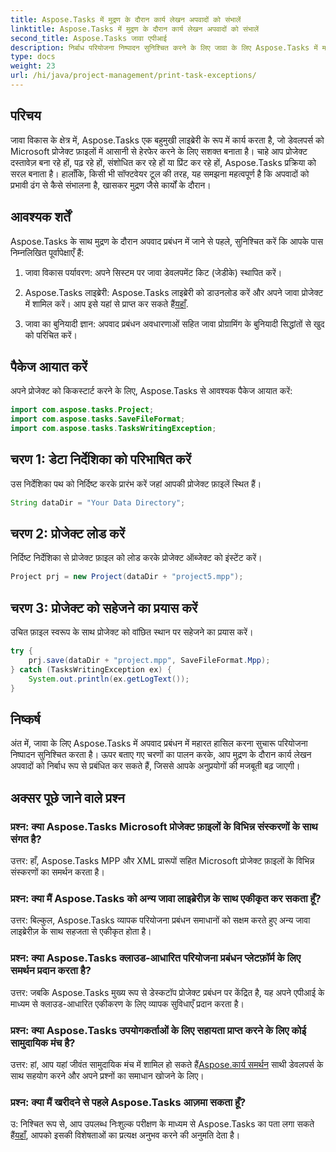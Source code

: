 ```yaml
---
title: Aspose.Tasks में मुद्रण के दौरान कार्य लेखन अपवादों को संभालें
linktitle: Aspose.Tasks में मुद्रण के दौरान कार्य लेखन अपवादों को संभालें
second_title: Aspose.Tasks जावा एपीआई
description: निर्बाध परियोजना निष्पादन सुनिश्चित करने के लिए जावा के लिए Aspose.Tasks में मास्टर अपवाद हैंडलिंग। मुद्रण के दौरान कार्य लेखन अपवादों को सहजता से संभालना सीखें।
type: docs
weight: 23
url: /hi/java/project-management/print-task-exceptions/
---
```

## परिचय
जावा विकास के क्षेत्र में, Aspose.Tasks एक बहुमुखी लाइब्रेरी के रूप में कार्य करता है, जो डेवलपर्स को Microsoft प्रोजेक्ट फ़ाइलों में आसानी से हेरफेर करने के लिए सशक्त बनाता है। चाहे आप प्रोजेक्ट दस्तावेज़ बना रहे हों, पढ़ रहे हों, संशोधित कर रहे हों या प्रिंट कर रहे हों, Aspose.Tasks प्रक्रिया को सरल बनाता है। हालाँकि, किसी भी सॉफ्टवेयर टूल की तरह, यह समझना महत्वपूर्ण है कि अपवादों को प्रभावी ढंग से कैसे संभालना है, खासकर मुद्रण जैसे कार्यों के दौरान।
## आवश्यक शर्तें
Aspose.Tasks के साथ मुद्रण के दौरान अपवाद प्रबंधन में जाने से पहले, सुनिश्चित करें कि आपके पास निम्नलिखित पूर्वापेक्षाएँ हैं:
1. जावा विकास पर्यावरण: अपने सिस्टम पर जावा डेवलपमेंट किट (जेडीके) स्थापित करें।
   
2.  Aspose.Tasks लाइब्रेरी: Aspose.Tasks लाइब्रेरी को डाउनलोड करें और अपने जावा प्रोजेक्ट में शामिल करें। आप इसे यहां से प्राप्त कर सकते हैं[यहाँ](https://releases.aspose.com/tasks/java/).
3. जावा का बुनियादी ज्ञान: अपवाद प्रबंधन अवधारणाओं सहित जावा प्रोग्रामिंग के बुनियादी सिद्धांतों से खुद को परिचित करें।

## पैकेज आयात करें
अपने प्रोजेक्ट को किकस्टार्ट करने के लिए, Aspose.Tasks से आवश्यक पैकेज आयात करें:
```java
import com.aspose.tasks.Project;
import com.aspose.tasks.SaveFileFormat;
import com.aspose.tasks.TasksWritingException;
```

## चरण 1: डेटा निर्देशिका को परिभाषित करें
उस निर्देशिका पथ को निर्दिष्ट करके प्रारंभ करें जहां आपकी प्रोजेक्ट फ़ाइलें स्थित हैं।
```java
String dataDir = "Your Data Directory";
```
## चरण 2: प्रोजेक्ट लोड करें
निर्दिष्ट निर्देशिका से प्रोजेक्ट फ़ाइल को लोड करके प्रोजेक्ट ऑब्जेक्ट को इंस्टेंट करें।
```java
Project prj = new Project(dataDir + "project5.mpp");
```
## चरण 3: प्रोजेक्ट को सहेजने का प्रयास करें
उचित फ़ाइल स्वरूप के साथ प्रोजेक्ट को वांछित स्थान पर सहेजने का प्रयास करें।
```java
try {
    prj.save(dataDir + "project.mpp", SaveFileFormat.Mpp);
} catch (TasksWritingException ex) {
    System.out.println(ex.getLogText());
}
```

## निष्कर्ष
अंत में, जावा के लिए Aspose.Tasks में अपवाद प्रबंधन में महारत हासिल करना सुचारू परियोजना निष्पादन सुनिश्चित करता है। ऊपर बताए गए चरणों का पालन करके, आप मुद्रण के दौरान कार्य लेखन अपवादों को निर्बाध रूप से प्रबंधित कर सकते हैं, जिससे आपके अनुप्रयोगों की मजबूती बढ़ जाएगी।
## अक्सर पूछे जाने वाले प्रश्न
### प्रश्न: क्या Aspose.Tasks Microsoft प्रोजेक्ट फ़ाइलों के विभिन्न संस्करणों के साथ संगत है?
उत्तर: हाँ, Aspose.Tasks MPP और XML प्रारूपों सहित Microsoft प्रोजेक्ट फ़ाइलों के विभिन्न संस्करणों का समर्थन करता है।
### प्रश्न: क्या मैं Aspose.Tasks को अन्य जावा लाइब्रेरीज़ के साथ एकीकृत कर सकता हूँ?
उत्तर: बिल्कुल, Aspose.Tasks व्यापक परियोजना प्रबंधन समाधानों को सक्षम करते हुए अन्य जावा लाइब्रेरीज़ के साथ सहजता से एकीकृत होता है।
### प्रश्न: क्या Aspose.Tasks क्लाउड-आधारित परियोजना प्रबंधन प्लेटफ़ॉर्म के लिए समर्थन प्रदान करता है?
उत्तर: जबकि Aspose.Tasks मुख्य रूप से डेस्कटॉप प्रोजेक्ट प्रबंधन पर केंद्रित है, यह अपने एपीआई के माध्यम से क्लाउड-आधारित एकीकरण के लिए व्यापक सुविधाएँ प्रदान करता है।
### प्रश्न: क्या Aspose.Tasks उपयोगकर्ताओं के लिए सहायता प्राप्त करने के लिए कोई सामुदायिक मंच है?
 उत्तर: हां, आप यहां जीवंत सामुदायिक मंच में शामिल हो सकते हैं[Aspose.कार्य समर्थन](https://forum.aspose.com/c/tasks/15) साथी डेवलपर्स के साथ सहयोग करने और अपने प्रश्नों का समाधान खोजने के लिए।
### प्रश्न: क्या मैं खरीदने से पहले Aspose.Tasks आज़मा सकता हूँ?
 उ: निश्चित रूप से, आप उपलब्ध निःशुल्क परीक्षण के माध्यम से Aspose.Tasks का पता लगा सकते हैं[यहाँ](https://releases.aspose.com/), आपको इसकी विशेषताओं का प्रत्यक्ष अनुभव करने की अनुमति देता है।